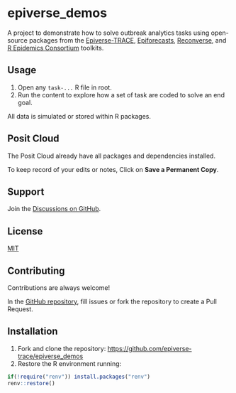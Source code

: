 # epiverse_demos

A project to demonstrate how to solve outbreak analytics tasks
using open-source packages from the 
[Epiverse-TRACE](https://epiverse-trace.github.io/),
[Epiforecasts](https://epiforecasts.io/), 
[Reconverse](https://www.reconverse.org/), and
[R Epidemics Consortium](https://www.repidemicsconsortium.org/projects/)
toolkits.

## Usage

1. Open any `task-...` R file in root.
2. Run the content to explore how a set of task are coded to solve an end goal.

All data is simulated or stored within R packages.


## Posit Cloud

The Posit Cloud already have all packages and dependencies installed. 

To keep record of your edits or notes,
Click on **Save a Permanent Copy**.


## Support

Join the [Discussions on GitHub](https://github.com/orgs/epiverse-trace/discussions).


## License

[MIT](https://choosealicense.com/licenses/mit/)


## Contributing

Contributions are always welcome!

In the [GitHub repository](https://github.com/epiverse-trace/epiverse_demos), 
fill issues or fork the repository to create a Pull Request. 


## Installation

1. Fork and clone the repository: <https://github.com/epiverse-trace/epiverse_demos>
2. Restore the R environment running:

```r
if(!require("renv")) install.packages("renv")
renv::restore()
```

